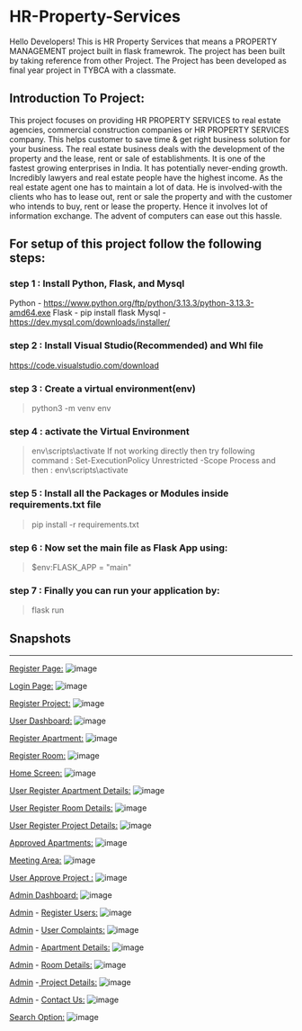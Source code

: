 # HR-Property-Services

Hello Developers!
This is HR Property Services that means a PROPERTY MANAGEMENT project built in flask framewrok. The project has been built by taking reference from other Project.
The Project has been developed as final year project in TYBCA with a classmate.

## Introduction To Project:
This project focuses on providing HR PROPERTY SERVICES to real estate agencies, commercial construction companies or HR PROPERTY SERVICES company. This helps customer to save time & get right business solution for your business. The real estate business deals with the development of the property and the lease, rent or sale of establishments. It is one of the fastest growing enterprises in India. It has potentially never-ending growth. Incredibly lawyers and real estate people have the highest income. As the real estate agent one has to maintain a lot of data. He is involved-with the clients who has to lease out, rent or sale the property and with the customer who intends to buy, rent or lease the property. Hence it involves lot of information exchange. The advent of computers can ease out this hassle. 

## For setup of this project follow the following steps:

### step 1 : Install Python, Flask, and Mysql 
Python - https://www.python.org/ftp/python/3.13.3/python-3.13.3-amd64.exe
Flask - pip install flask
Mysql - https://dev.mysql.com/downloads/installer/

### step 2 : Install Visual Studio(Recommended) and Whl file
https://code.visualstudio.com/download

### step 3 : Create a virtual environment(env)
>python3 -m venv env

### step 4 : activate the Virtual Environment
>env\scripts\activate
If not working directly then try following command :
> Set-ExecutionPolicy Unrestricted -Scope Process
and then :
>env\scripts\activate

### step 5 : Install all the Packages or Modules inside requirements.txt file
>pip install -r requirements.txt

### step 6 : Now set the main file as Flask App using:
>$env:FLASK_APP = "main"

### step 7 : Finally you can run your application by:
>flask run



## Snapshots
____________________________________________________________________________________________________________________________________________________________________________________________________________________

<ins>Register Page:</ins>
![image](https://github.com/user-attachments/assets/3be12f6c-c939-4f07-aef2-a317965d7307)

<ins>Login Page:</ins>
![image](https://github.com/user-attachments/assets/ae6d13df-513a-456b-a146-d63ca67aefaa)

<ins>Register Project:</ins>
![image](https://github.com/user-attachments/assets/363a9705-67ab-49af-8a7d-3137d7e4e1bf)

<ins>User Dashboard:</ins>
![image](https://github.com/user-attachments/assets/79046836-f4e0-49ec-be98-2f473ffd4fe3)

<ins>Register Apartment:</ins>
![image](https://github.com/user-attachments/assets/191a57ff-b7fe-4e86-a196-269824b2c66d)

<ins>Register Room:</ins>
![image](https://github.com/user-attachments/assets/fd33e42b-b5d5-4afa-a6fb-2c1f3ca82b2e)

<ins>Home Screen:</ins>
![image](https://github.com/user-attachments/assets/9b0a06ba-1547-41d2-85f8-b74cbede1bd7)

<ins>User Register Apartment Details:</ins>
![image](https://github.com/user-attachments/assets/b62fa3ae-d211-4610-b90c-82c339bc7066)

<ins>User Register Room Details:</ins>
![image](https://github.com/user-attachments/assets/791f9dd3-49fc-4fcc-82a7-a2117db1517e)

<ins>User Register Project Details:</ins>
![image](https://github.com/user-attachments/assets/1e6525b2-17ec-4f81-9568-90e862756646)

<ins>Approved Apartments:</ins>
![image](https://github.com/user-attachments/assets/9c394acd-1337-4fec-8484-a1c01d8ddeec)

<ins>Meeting Area:</ins>
![image](https://github.com/user-attachments/assets/176e2ec3-0267-45e0-8c1b-a6863474c5e4)

<ins>User Approve Project :</ins>
![image](https://github.com/user-attachments/assets/cd4620ab-e77d-4c84-bcb8-1faaadfc8ca8)

<ins>Admin Dashboard:</ins>
![image](https://github.com/user-attachments/assets/b946a968-e6dc-44c7-adde-e6b469c07ee0)

<ins>Admin</ins> - <ins>Register Users:</ins>
![image](https://github.com/user-attachments/assets/0347cfeb-7f33-427b-91c0-354cd9925dd0)

<ins>Admin</ins> - <ins>User Complaints:</ins>
![image](https://github.com/user-attachments/assets/f574bf57-bab3-4acd-8db7-49f4acd80fef)

<ins>Admin</ins> - <ins>Apartment Details:</ins>
![image](https://github.com/user-attachments/assets/8fbc248a-a796-488a-85e4-c271a05350a6)

<ins>Admin</ins> - <ins>Room Details:</ins>
![image](https://github.com/user-attachments/assets/b089136a-dc00-458d-b3cf-c10b638b9279)

<ins>Admin</ins> -<ins> Project Details:</ins>
![image](https://github.com/user-attachments/assets/cfd3a0d3-012e-4112-934b-36dabc80e6c6)

<ins>Admin</ins> - <ins>Contact Us:</ins>
![image](https://github.com/user-attachments/assets/f35c1b57-e302-493e-87cc-d54d9c8b1321)

<ins>Search Option:</ins>
![image](https://github.com/user-attachments/assets/fd44a366-9164-4d8d-86a4-c3430f093f41)








